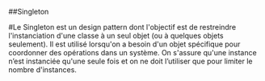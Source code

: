 ##Singleton

#Le Singleton est un design pattern dont l'objectif est de restreindre l'instanciation d'une classe à un seul objet (ou à quelques objets seulement). Il est utilisé lorsqu'on a besoin d'un objet spécifique pour coordonner des opérations dans un système. On s'assure qu'une instance n’est instanciée qu'une seule fois et on ne doit l’utiliser que pour limiter le nombre d'instances.
